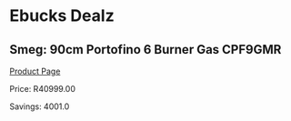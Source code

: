 
# Ebucks Dealz
## Smeg: 90cm Portofino 6 Burner Gas CPF9GMR
[Product Page](https://www.ebucks.com/web/shop/productSelected.do?prodId=1173108352&catId=704989856)

Price: R40999.00

Savings: 4001.0


	